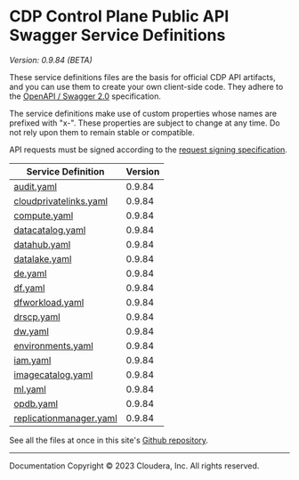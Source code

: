 # CDP Control Plane Public API Swagger Service Definitions

*Version: 0.9.84 (BETA)*

These service definitions files are the basis for official CDP API artifacts,
and you can use them to create your own client-side code. They adhere to the
[OpenAPI / Swagger 2.0](https://swagger.io/specification/v2/) specification.

The service definitions make use of custom properties whose names are prefixed
with "x-". These properties are subject to change at any time. Do not rely upon
them to remain stable or compatible.

API requests must be signed according to the
[request signing specification](request_signing.md).

| Service Definition | Version |
| --- | --- |
| [audit.yaml](./audit.yaml) | 0.9.84 |
| [cloudprivatelinks.yaml](./cloudprivatelinks.yaml) | 0.9.84 |
| [compute.yaml](./compute.yaml) | 0.9.84 |
| [datacatalog.yaml](./datacatalog.yaml) | 0.9.84 |
| [datahub.yaml](./datahub.yaml) | 0.9.84 |
| [datalake.yaml](./datalake.yaml) | 0.9.84 |
| [de.yaml](./de.yaml) | 0.9.84 |
| [df.yaml](./df.yaml) | 0.9.84 |
| [dfworkload.yaml](./dfworkload.yaml) | 0.9.84 |
| [drscp.yaml](./drscp.yaml) | 0.9.84 |
| [dw.yaml](./dw.yaml) | 0.9.84 |
| [environments.yaml](./environments.yaml) | 0.9.84 |
| [iam.yaml](./iam.yaml) | 0.9.84 |
| [imagecatalog.yaml](./imagecatalog.yaml) | 0.9.84 |
| [ml.yaml](./ml.yaml) | 0.9.84 |
| [opdb.yaml](./opdb.yaml) | 0.9.84 |
| [replicationmanager.yaml](./replicationmanager.yaml) | 0.9.84 |

See all the files at once in this site's
[Github repository](https://github.com/cloudera/cdp-dev-docs/tree/master/api-docs/swagger).

----

Documentation Copyright © 2023 Cloudera, Inc. All rights reserved.

